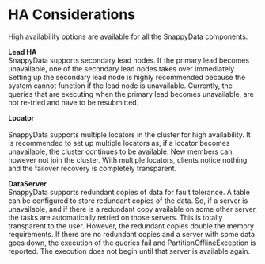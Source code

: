 <a id="cores"></a>
# HA Considerations

<a id="ha-consideration"></a>

High availability options are available for all the SnappyData components. 

**Lead HA** </br> 
SnappyData supports secondary lead nodes. If the primary lead becomes unavailable, one of  the secondary lead nodes takes over immediately. 
Setting up the secondary lead node is highly recommended because the system cannot function if the lead node is unavailable. Currently, the queries that are executing when the primary lead becomes unavailable, are not re-tried and have to be resubmitted.

**Locator**</br>  
SnappyData supports multiple locators in the cluster for high availability. 
It is recommended to set up multiple locators as, if a locator becomes unavailable, the cluster continues to be available. New members can however not join the cluster.
With multiple locators, clients notice nothing and the failover recovery is completely transparent.

**DataServer**</br> 
SnappyData supports redundant copies of data for fault tolerance. A table can be configured to store redundant copies of the data.  So, if a server is unavailable, and if there is a redundant copy available on some other server, the tasks are automatically retried on those servers. This is totally transparent to the user. 
However, the redundant copies double the memory requirements. If there are no redundant copies and a server with some data goes down, the execution of the queries fail and PartitionOfflineException is reported. The execution does not begin until that server is available again. 